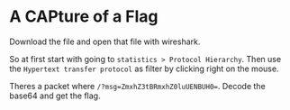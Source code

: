 # A CAPture of a Flag 

Download the file and open that file with wireshark.

So at first start with going to `statistics > Protocol Hierarchy`. Then use the `Hypertext transfer protocol` as filter by clicking 
right on the mouse.

Theres a packet where `/?msg=ZmxhZ3tBRmxhZ0luUENBUH0=`. Decode the base64 and get the flag.
